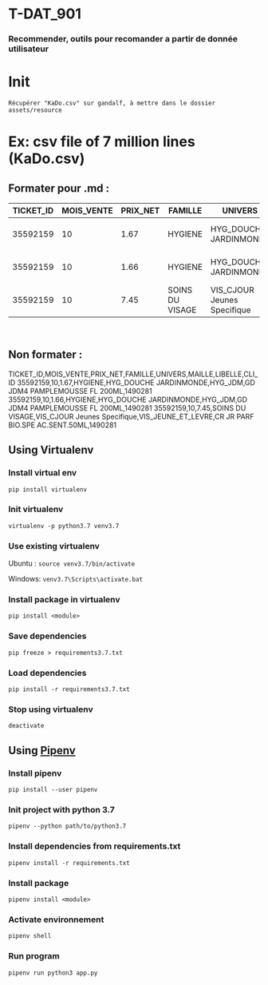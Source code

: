# T-DAT_901
### Recommender, outils pour recomander a partir de donnée utilisateur

# Init

`Récupérer "KaDo.csv" sur gandalf, à mettre dans le dossier assets/resource`


# Ex: csv file of 7 million lines (KaDo.csv)

## Formater pour .md :

|TICKET_ID|MOIS_VENTE|PRIX_NET|FAMILLE|UNIVERS|MAILLE|LIBELLE|CLI_ID|
|---------|----------|--------|-------|-------|------|-------|-------|
|35592159|10|1.67|HYGIENE|HYG_DOUCHE JARDINMONDE|HYG_JDM|GD JDM4 PAMPLEMOUSSE FL 200ML|1490281|
|35592159|10|1.66|HYGIENE|HYG_DOUCHE JARDINMONDE|HYG_JDM|GD JDM4 PAMPLEMOUSSE FL 200ML|1490281|
|35592159|10|7.45|SOINS DU VISAGE|VIS_CJOUR Jeunes Specifique|VIS_JEUNE_ET_LEVRE|CR JR PARF BIO.SPE AC.SENT.50ML|1490281|

<br/>

## Non formater :

TICKET_ID,MOIS_VENTE,PRIX_NET,FAMILLE,UNIVERS,MAILLE,LIBELLE,CLI_ID
35592159,10,1.67,HYGIENE,HYG_DOUCHE JARDINMONDE,HYG_JDM,GD JDM4 PAMPLEMOUSSE FL 200ML,1490281
35592159,10,1.66,HYGIENE,HYG_DOUCHE JARDINMONDE,HYG_JDM,GD JDM4 PAMPLEMOUSSE FL 200ML,1490281
35592159,10,7.45,SOINS DU VISAGE,VIS_CJOUR Jeunes Specifique,VIS_JEUNE_ET_LEVRE,CR JR PARF BIO.SPE AC.SENT.50ML,1490281


## Using Virtualenv
### Install virtual env
`pip install virtualenv`

### Init virtualenv
`virtualenv -p python3.7 venv3.7`

### Use existing virtualenv
Ubuntu : 
`source venv3.7/bin/activate`

Windows: 
`venv3.7\Scripts\activate.bat`

### Install package in virtualenv
`pip install <module>`

### Save dependencies
`pip freeze > requirements3.7.txt`

### Load dependencies
`pip install -r requirements3.7.txt`

### Stop using virtualenv
`deactivate`

## Using [Pipenv](https://pipenv.pypa.io/en/latest/)
### Install pipenv
`pip install --user pipenv`

### Init project with python 3.7
`pipenv --python path/to/python3.7`

### Install dependencies from requirements.txt 
`pipenv install -r requirements.txt`

### Install package
`pipenv install <module>`

### Activate environnement
`pipenv shell`

### Run program
`pipenv run python3 app.py`

